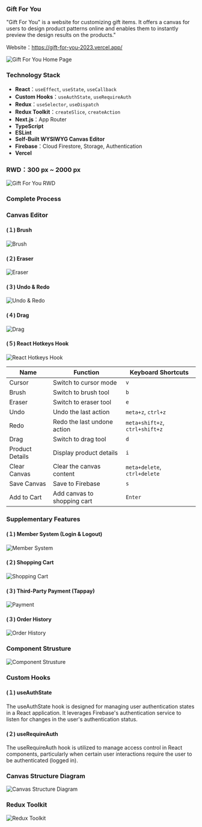 ### Gift For You

"Gift For You" is a website for customizing gift items. It offers a canvas for users to design product patterns online and enables them to instantly preview the design results on the products."

Website：https://gift-for-you-2023.vercel.app/

![Gift For You Home Page](public/images/README/homepage.jpeg)


### Technology Stack

- **React**：`useEffect`, `useState`, `useCallback`
- **Custom Hooks**：`useAuthState`, `useRequireAuth`
- **Redux**：`useSelector`, `useDispatch`
- **Redux Toolkit**：`createSlice`, `createAction`
- **Next.js**：App Router
- **TypeScript**
- **ESLint**
- **Self-Built WYSIWYG Canvas Editor**
- **Firebase**：Cloud Firestore, Storage, Authentication
- **Vercel**
<!-- 補圖-->

### RWD：300 px ~ 2000 px
![Gift For You RWD](public/images/README/homepage-RWD.gif)


### Complete Process
<!-- 待補 GIF 動畫圖-->

### Canvas Editor
#### (１) Brush
![Brush](public/images/README/brush.gif)

#### (２) Eraser
![Eraser](public/images/README/eraser.gif)

#### (３) Undo & Redo
![Undo & Redo](public/images/README/undo-redo.gif)

#### (４) Drag
![Drag](public/images/README/drag.gif)

#### (５) React Hotkeys Hook
![React Hotkeys Hook](public/images/README/hotkeys.jpeg)

| Name             | Function                    | Keyboard Shortcuts                |
|------------------|-----------------------------|-----------------------------------|
| Cursor           | Switch to cursor mode       | `v`                               |
| Brush            | Switch to brush tool        | `b`                               |
| Eraser           | Switch to eraser tool       | `e`                               |
| Undo             | Undo the last action        | `meta+z`, `ctrl+z`                |
| Redo             | Redo the last undone action | `meta+shift+z`, `ctrl+shift+z`    |
| Drag             | Switch to drag tool         | `d`                               |
| Product Details  | Display product details     | `i`                               |
| Clear Canvas     | Clear the canvas content    | `meta+delete`, `ctrl+delete`      |
| Save Canvas      | Save to Firebase            | `s`                               |
| Add to Cart      | Add canvas to shopping cart | `Enter`                           |


### Supplementary Features

#### (１) Member System (Login & Logout)
![Member System](public/images/README/login-and-logout.gif)

#### (２) Shopping Cart
![Shopping Cart](public/images/README/cart.gif)

#### (３) Third-Party Payment (Tappay)
![Payment](public/images/README/payment.gif)

#### (３) Order History
![Order History](public/images/README/order-history.gif)

### Component Strusture
![Component Strusture](public/images/README/components.jpeg)

### Custom Hooks

#### (１) useAuthState
The useAuthState hook is designed for managing user authentication states in a React application. It leverages Firebase's authentication service to listen for changes in the user's authentication status.

#### (２) useRequireAuth
The useRequireAuth hook is utilized to manage access control in React components, particularly when certain user interactions require the user to be authenticated (logged in).


### Canvas Structure Diagram

![Canvas Structure Diagram](public/images/README/brush-and-canvas.gif)

### Redux Toolkit
  
![Redux Toolkit](public/images/README/toolkit.gif)

